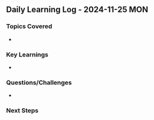 ## Daily Learning Log - 2024-11-25 MON
### Topics Covered
- 
### Key Learnings
- 
### Questions/Challenges
- 
### Next Steps
